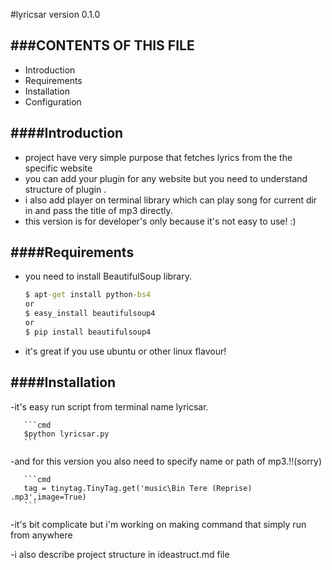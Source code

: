 #lyricsar version 0.1.0

###CONTENTS OF THIS FILE
---------------------

 * Introduction
 * Requirements
 * Installation
 * Configuration

####Introduction
----------------
  - project have very simple purpose that fetches lyrics from the the specific
    website
  - you can add your plugin for any website but you need to understand structure
    of plugin .
  - i also add player on terminal library which can play song for current dir in
    and pass the title of mp3 directly.
  - this version is for developer's only because it's not easy to use! :)

####Requirements
----------------
  - you need to install BeautifulSoup library.
  
       ```cmd
       $ apt-get install python-bs4
       or
       $ easy_install beautifulsoup4
       or
       $ pip install beautifulsoup4
       ```
       
  - it's great if you use ubuntu or other linux flavour!

####Installation
----------------

   -it's easy run script from terminal name lyricsar.
   
       ```cmd
       $python lyricsar.py
       ```
       
   -and for this version you also need to specify name or path of mp3.!!(sorry)
      
       ```cmd
       tag = tinytag.TinyTag.get('music\Bin Tere (Reprise) .mp3',image=True)
       ```

   -it's bit complicate but i'm working on making command that simply run from
     anywhere

   -i also describe project structure in ideastruct.md file
